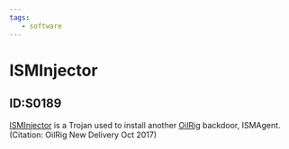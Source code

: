 ```yaml
---
tags:
   - software
---
```

# ISMInjector
## ID:S0189
[ISMInjector](software/S0189) is a Trojan used to install another [OilRig](groups/G0049) backdoor, ISMAgent. (Citation: OilRig New Delivery Oct 2017)
